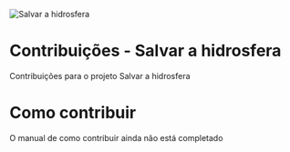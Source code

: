 ![Salvar a hidrosfera](https://salvarahidrosfera.glitch.me/files/logo.svg)
# Contribuições - Salvar a hidrosfera
Contribuições para o projeto Salvar a hidrosfera
# Como contribuir
O manual de como contribuir ainda não está completado
